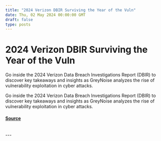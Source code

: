 ```yaml
---
title: "2024 Verizon DBIR Surviving the Year of the Vuln"
date: Thu, 02 May 2024 00:00:00 GMT
draft: false
type: posts
---
```

# 2024 Verizon DBIR Surviving the Year of the Vuln





Go inside the 2024 Verizon Data Breach Investigations Report (DBIR) to discover key takeaways and insights as GreyNoise analyzes the rise of vulnerability exploitation in cyber attacks.

Go inside the 2024 Verizon Data Breach Investigations Report (DBIR) to discover key takeaways and insights as GreyNoise analyzes the rise of vulnerability exploitation in cyber attacks.

#### [Source](https://www.greynoise.io/blog/2024-verizon-dbir-surviving-the-year-of-the-vuln)

<br/>
---
